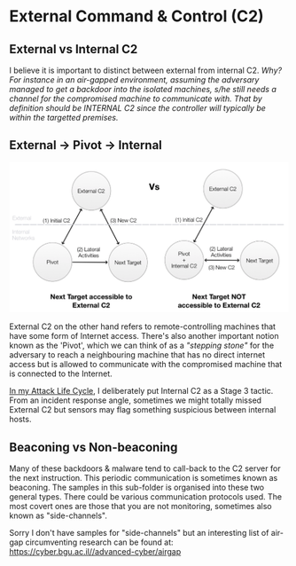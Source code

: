 # External Command & Control (C2)

## External vs Internal C2

I believe it is important to distinct between external from internal C2. *Why? For instance in an air-gapped environment, assuming the adversary managed to get a backdoor into the isolated machines, s/he still needs a channel for the compromised machine to communicate with. That by definition should be INTERNAL C2 since the controller will typically be within the targetted premises.* 

## External -> Pivot -> Internal

![](img/c2types.png)

External C2 on the other hand refers to remote-controlling machines that have some form of Internet access. There's also another important notion known as the 'Pivot', which we can think of as a *"stepping stone"* for the adversary to reach a neighbouring machine that has no direct internet access but is allowed to communicate with the compromised machine that is connected to the Internet. 

[In my Attack Life Cycle](https://jym.sg), I deliberately put Internal C2 as a Stage 3 tactic. From an incident response angle, sometimes we might totally missed External C2 but sensors may flag something suspicious between internal hosts.

## Beaconing vs Non-beaconing

Many of these backdoors & malware tend to call-back to the C2 server for the next instruction. This periodic communication is sometimes known as beaconing. The samples in this sub-folder is organised into these two general types. There could be various communication protocols used. The most covert ones are those that you are not monitoring, sometimes also known as "side-channels". 

Sorry I don't have samples for "side-channels" but an interesting list of air-gap circumventing research can be found at: https://cyber.bgu.ac.il//advanced-cyber/airgap 